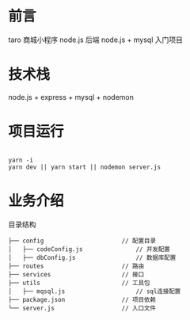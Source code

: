 # 前言

taro 商城小程序 node.js 后端
node.js + mysql 入门项目

# 技术栈

node.js + express + mysql + nodemon

# 项目运行

```

yarn -i
yarn dev || yarn start || nodemon server.js

```

# 业务介绍

目录结构

    ├── config                      // 配置目录
    │   ├── codeConfig.js               // 开发配置
    │   ├── dbConfig.js                 // 数据库配置
    ├── routes                      // 路由
    ├── services                    // 接口
    ├── utils                       // 工具包
    │   ├── mqsql.js                    // sql连接配置
    ├── package.json                // 项目依赖
    └── server.js                   // 入口文件
